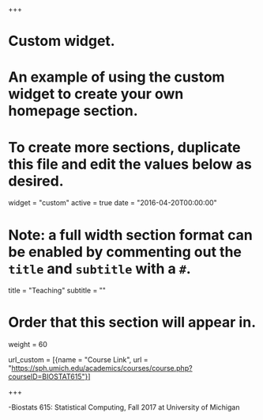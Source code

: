 +++
# Custom widget.
# An example of using the custom widget to create your own homepage section.
# To create more sections, duplicate this file and edit the values below as desired.
widget = "custom"
active = true
date = "2016-04-20T00:00:00"

# Note: a full width section format can be enabled by commenting out the `title` and `subtitle` with a `#`.
title = "Teaching"
subtitle = ""

# Order that this section will appear in.
weight = 60


url_custom = [{name = "Course Link", url = "https://sph.umich.edu/academics/courses/course.php?courseID=BIOSTAT615"}]

+++

-Biostats 615: Statistical Computing, Fall 2017 at University of Michigan
